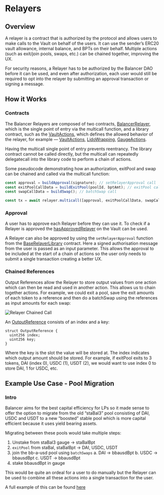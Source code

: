 # Relayers

## Overview

A relayer is a contract that is authorized by the protocol and allows users to make calls to the Vault on behalf of the users. It can use the sender’s ERC20 vault allowance, internal balance, and BPTs on their behalf. Multiple actions (such as exit/join pools, swaps, etc.) can be chained together, improving the UX.

For security reasons, a Relayer has to be authorized by the Balancer DAO before it can be used, and even after authorization, each user would still be required to opt into the relayer by submitting an approval transaction or signing a message.

## How it Works

### Contracts

The Balancer Relayers are composed of two contracts, [BalancerRelayer](https://github.com/balancer-labs/balancer-v2-monorepo/blob/master/pkg/standalone-utils/contracts/relayer/BalancerRelayer.sol), which is the single point of entry via the multicall function, and a library contract, such as the [VaultActions](https://github.com/balancer-labs/balancer-v2-monorepo/blob/master/pkg/standalone-utils/contracts/relayer/VaultActions.sol), which defines the allowed behavior of the relayer, for example — [VaultActions](https://github.com/balancer-labs/balancer-v2-monorepo/blob/master/pkg/standalone-utils/contracts/relayer/VaultActions.sol), [LidoWrapping](https://github.com/balancer-labs/balancer-v2-monorepo/blob/master/pkg/standalone-utils/contracts/relayer/LidoWrapping.sol), [GaugeActions](https://github.com/balancer-labs/balancer-v2-monorepo/blob/master/pkg/standalone-utils/contracts/relayer/GaugeActions.sol).

Having the multicall single point of entry prevents reentrancy. The library contract cannot be called directly, but the multicall can repeatedly delegatecall into the library code to perform a chain of actions.

Some pseudocode demonstrating how an authorization, exitPool and swap can be chained and called via the multicall function:

```ts
const approval = buildApproval(signature); // setRelayerApproval call
const exitPoolCallData = buildExitPool(poolId, bptAmt); // exitPool call
const swapCallData = buildSwap(); // batchSwap call

const tx = await relayer.multicall([approval, exitPoolCallData, swapCallData]);
```

### Approval

A user has to approve each Relayer before they can use it. To check if a Relayer is approved the [hasApprovedRelayer](/reference/contracts/apis/vault.md#hasapprovedrelayer) on the Vault can be used.

A Relayer can also be approved by using the `setRelayerApproval` function from the [BaseRelayerLibrary](https://github.com/balancer-labs/balancer-v2-monorepo/blob/master/pkg/standalone-utils/contracts/relayer/BaseRelayerLibrary.sol) contract. Here a signed authorisation message from the user is passed as an input parameter. This allows the approval to be included at the start of a chain of actions so the user only needs to submit a single transaction creating a better UX.

### Chained References

Output References allow the Relayer to store output values from one action which can then be read and used in another action. This allows us to chain together actions. For example, we could exit a pool, save the exit amounts of each token to a reference and then do a batchSwap using the references as input amounts for each swap:

![Relayer Chained Call](/images/relayer-chained-call.webp)

An [OutputReference](https://github.com/balancer-labs/balancer-v2-monorepo/blob/8ac66717502b00122a3fcdf78e6d555c54528c3c/pkg/standalone-utils/contracts/relayer/VaultActions.sol#L39) consists of an index and a key:

```solidity
struct OutputReference {
  uint256 index;
  uint256 key;
}
```

Where the key is the slot the value will be stored at. The index indicates which output amount should be stored. For example, if exitPool exits to 3 tokens, DAI (index 0), USDC (1), USDT (2), we would want to use index 0 to store DAI, 1 for USDC, etc.

## Example Use Case - Pool Migration

### Intro

Balancer aims for the best capital efficiency for LPs so it made sense to offer the option to migrate from the old “staBal3” pool consisting of DAI, USDC and USDT to a new “boosted” stable pool which is more capital efficient because it uses yield bearing assets.

Migrating between these pools would take multiple steps:

1. Unstake from staBal3 gauge -> staBalBpt
2. `exitPool` from staBal, staBalBpt -> DAI, USDC, USDT
3. join the bb-a-usd pool using `batchSwaps`
   a. DAI -> bbausdBpt
   b. USDC -> bbausdBpt
   c. USDT -> bbausdBpt
4. stake bbausdBpt in gauge

This would be quite an ordeal for a user to do manually but the Relayer can be used to combine all these actions into a single transaction for the user.

A full example of this can be found [here](https://github.com/balancer-labs/balancer-sdk/blob/develop/balancer-js/src/modules/zaps/bbausd2-migrations/stabal3.integration.spec.ts#L120-L183)

